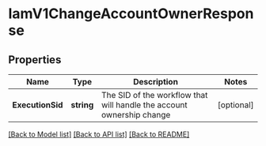 # IamV1ChangeAccountOwnerResponse

## Properties

Name | Type | Description | Notes
------------ | ------------- | ------------- | -------------
**ExecutionSid** | **string** | The SID of the workflow that will handle the account ownership change |[optional] 

[[Back to Model list]](../README.md#documentation-for-models) [[Back to API list]](../README.md#documentation-for-api-endpoints) [[Back to README]](../README.md)


